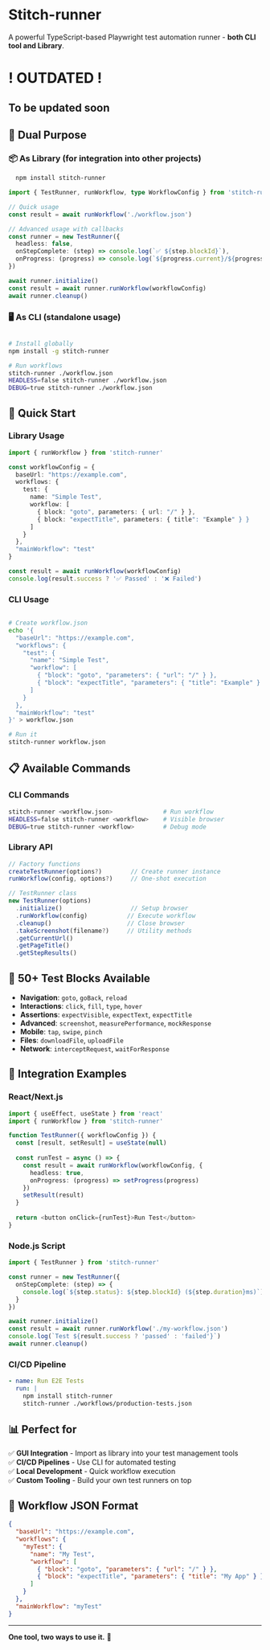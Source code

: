 # Stitch-runner

A powerful TypeScript-based Playwright test automation runner - **both CLI tool and Library**.


# ! OUTDATED !
## To be updated soon

## 🎯 Dual Purpose

### 📦 **As Library** (for integration into other projects)
```bash
  npm install stitch-runner
```

```typescript
import { TestRunner, runWorkflow, type WorkflowConfig } from 'stitch-runner'

// Quick usage
const result = await runWorkflow('./workflow.json')

// Advanced usage with callbacks
const runner = new TestRunner({
  headless: false,
  onStepComplete: (step) => console.log(`✅ ${step.blockId}`),
  onProgress: (progress) => console.log(`${progress.current}/${progress.total}`)
})

await runner.initialize()
const result = await runner.runWorkflow(workflowConfig)
await runner.cleanup()
```

### 🖥️ **As CLI** (standalone usage)
```bash

# Install globally
npm install -g stitch-runner

# Run workflows
stitch-runner ./workflow.json
HEADLESS=false stitch-runner ./workflow.json
DEBUG=true stitch-runner ./workflow.json
```

## 🚀 Quick Start

### Library Usage
```typescript
import { runWorkflow } from 'stitch-runner'

const workflowConfig = {
  baseUrl: "https://example.com",
  workflows: {
    test: {
      name: "Simple Test",
      workflow: [
        { block: "goto", parameters: { url: "/" } },
        { block: "expectTitle", parameters: { title": "Example" } }
      ]
    }
  },
  "mainWorkflow": "test"
}

const result = await runWorkflow(workflowConfig)
console.log(result.success ? '✅ Passed' : '❌ Failed')
```

### CLI Usage
```bash

# Create workflow.json
echo '{
  "baseUrl": "https://example.com",
  "workflows": {
    "test": {
      "name": "Simple Test", 
      "workflow": [
        { "block": "goto", "parameters": { "url": "/" } },
        { "block": "expectTitle", "parameters": { "title": "Example" } }
      ]
    }
  },
  "mainWorkflow": "test"
}' > workflow.json

# Run it
stitch-runner workflow.json
```

## 📋 Available Commands

### CLI Commands
```bash
stitch-runner <workflow.json>              # Run workflow
HEADLESS=false stitch-runner <workflow>    # Visible browser
DEBUG=true stitch-runner <workflow>        # Debug mode
```

### Library API
```typescript
// Factory functions
createTestRunner(options?)        // Create runner instance
runWorkflow(config, options?)     // One-shot execution

// TestRunner class
new TestRunner(options)
  .initialize()                   // Setup browser
  .runWorkflow(config)           // Execute workflow
  .cleanup()                     // Close browser
  .takeScreenshot(filename?)     // Utility methods
  .getCurrentUrl()
  .getPageTitle()
  .getStepResults()
```

## 🧩 50+ Test Blocks Available

- **Navigation**: `goto`, `goBack`, `reload`
- **Interactions**: `click`, `fill`, `type`, `hover`
- **Assertions**: `expectVisible`, `expectText`, `expectTitle`
- **Advanced**: `screenshot`, `measurePerformance`, `mockResponse`
- **Mobile**: `tap`, `swipe`, `pinch`
- **Files**: `downloadFile`, `uploadFile`
- **Network**: `interceptRequest`, `waitForResponse`

## 🔧 Integration Examples

### React/Next.js
```typescript
import { useEffect, useState } from 'react'
import { runWorkflow } from 'stitch-runner'

function TestRunner({ workflowConfig }) {
  const [result, setResult] = useState(null)
  
  const runTest = async () => {
    const result = await runWorkflow(workflowConfig, {
      headless: true,
      onProgress: (progress) => setProgress(progress)
    })
    setResult(result)
  }
  
  return <button onClick={runTest}>Run Test</button>
}
```

### Node.js Script
```typescript
import { TestRunner } from 'stitch-runner'

const runner = new TestRunner({
  onStepComplete: (step) => {
    console.log(`${step.status}: ${step.blockId} (${step.duration}ms)`)
  }
})

await runner.initialize()
const result = await runner.runWorkflow('./my-workflow.json')
console.log(`Test ${result.success ? 'passed' : 'failed'}`)
await runner.cleanup()
```

### CI/CD Pipeline
```yaml
- name: Run E2E Tests
  run: |
    npm install stitch-runner
    stitch-runner ./workflows/production-tests.json
```

## 📊 Perfect for

✅ **GUI Integration** - Import as library into your test management tools  
✅ **CI/CD Pipelines** - Use CLI for automated testing  
✅ **Local Development** - Quick workflow execution  
✅ **Custom Tooling** - Build your own test runners on top  

## 🔄 Workflow JSON Format

```json
{
  "baseUrl": "https://example.com",
  "workflows": {
    "myTest": {
      "name": "My Test",
      "workflow": [
        { "block": "goto", "parameters": { "url": "/" } },
        { "block": "expectTitle", "parameters": { "title": "My App" } }
      ]
    }
  },
  "mainWorkflow": "myTest"
}
```

---

**One tool, two ways to use it.** 🎯
